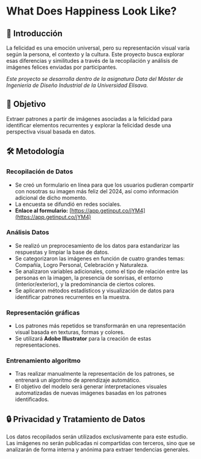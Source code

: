 # What Does Happiness Look Like?

## 📌 Introducción

La felicidad es una emoción universal, pero su representación visual varía según la persona, el contexto y la cultura. Este proyecto busca explorar esas diferencias y similitudes a través de la recopilación y análisis de imágenes felices enviadas por participantes. 

_Este proyecto se desarrolla dentro de la asignatura Data del Máster de Ingeniería de Diseño Industrial de la Universidad Elisava._ 

## 🎯 Objetivo

Extraer patrones a partir de imágenes asociadas a la felicidad para identificar elementos recurrentes y explorar la felicidad desde una perspectiva visual basada en datos.

## 🛠 Metodología

### Recopilación de Datos
- Se creó un formulario en línea para que los usuarios pudieran compartir con nosotras su imagen más feliz del 2024, así como información adicional de dicho momento.
- La encuesta se difundió en redes sociales. 
- **Enlace al formulario:** [https://app.getinput.co/jYM4](https://app.getinput.co/jYM4)

### Análisis Datos
- Se realizó un preprocesamiento de los datos para estandarizar las respuestas y limpiar la base de datos.
- Se categorizaron las imágenes en función de cuatro grandes temas: Compañía, Logro Personal, Celebración y Naturaleza.
- Se analizaron variables adicionales, como el tipo de relación entre las personas en la imagen, la presencia de sonrisas, el entorno (interior/exterior), y la predominancia de ciertos colores.
- Se aplicaron métodos estadísticos y visualización de datos para identificar patrones recurrentes en la muestra.

### Representación gráficas
- Los patrones más repetidos se transformarán en una representación visual basada en texturas, formas y colores.
- Se utilizará **Adobe Illustrator** para la creación de estas representaciones.

### Entrenamiento algoritmo
- Tras realizar manualmente la representación de los patrones, se entrenará un algoritmo de aprendizaje automático.
- El objetivo del modelo será generar interpretaciones visuales automatizadas de nuevas imágenes basadas en los patrones identificados.

## 🔒 Privacidad y Tratamiento de Datos

Los datos recopilados serán utilizados exclusivamente para este estudio. Las imágenes no serán publicadas ni compartidas con terceros, sino que se analizarán de forma interna y anónima para extraer tendencias generales.
